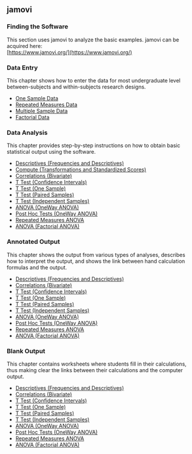 ## jamovi 

### Finding the Software

This section uses jamovi to analyze the basic examples. jamovi can be acquired here:  
[https://www.jamovi.org/](https://www.jamovi.org/)

### Data Entry

This chapter shows how to enter the data for most undergraduate level between-subjects and within-subjects research designs.

- [One Sample Data](./data-entry/onesampledata.md)  
- [Repeated Measures Data](./data-entry/repeateddata.md)
- [Multiple Sample Data](./data-entry/multiplesampledata.md)
- [Factorial Data](./data-entry/factorialdata.md)

### Data Analysis

This chapter provides step-by-step instructions on how to obtain basic statistical output using the software.

- [Descriptives (Frequencies and Descriptives)](./data-analysis/descriptives.md)
- [Compute (Transformations and Standardized Scores)](./data-analysis/standardized.md)
- [Correlations (Bivariate)](./data-analysis/correlations.md)
- [T Test (Confidence Intervals)](./data-analysis/intervals.md)
- [T Test (One Sample)](./data-analysis/onesample.md)
- [T Test (Paired Samples)](./data-analysis/paired.md)
- [T Test (Independent Samples)](./data-analysis/independent.md)
- [ANOVA (OneWay ANOVA)](./data-analysis/oneway.md)
- [Post Hoc Tests (OneWay ANOVA)](./data-analysis/posthocs.md)
- [Repeated Measures ANOVA](./data-analysis/repeated.md)
- [ANOVA (Factorial ANOVA)](./data-analysis/factorial.md)

### Annotated Output

This chapter shows the output from various types of analyses, describes how to interpret the output, and shows the link between hand calculation formulas and the output. 

- [Descriptives (Frequencies and Descriptives)](./annotated-output/descriptives.md)
- [Correlations (Bivariate)](./annotated-output/correlations.md)
- [T Test (Confidence Intervals)](./annotated-output/intervals.md)
- [T Test (One Sample)](./annotated-output/onesample.md)
- [T Test (Paired Samples)](./annotated-output/paired.md)
- [T Test (Independent Samples)](./annotated-output/independent.md)
- [ANOVA (OneWay ANOVA)](./annotated-output/oneway.md)
- [Post Hoc Tests (OneWay ANOVA)](./annotated-output/posthocs.md)
- [Repeated Measures ANOVA](./annotated-output/repeated.md)
- [ANOVA (Factorial ANOVA)](./annotated-output/factorial.md)

### Blank Output

This chapter contains worksheets where students fill in their calculations, thus making clear the links between their calculations and the computer output.

- [Descriptives (Frequencies and Descriptives)](./blank-output/descriptives.md)
- [Correlations (Bivariate)](./blank-output/correlations.md)
- [T Test (Confidence Intervals)](./blank-output/intervals.md)
- [T Test (One Sample)](./blank-output/onesample.md)
- [T Test (Paired Samples)](./blank-output/paired.md)
- [T Test (Independent Samples)](./blank-output/independent.md)
- [ANOVA (OneWay ANOVA)](./blank-output/oneway.md)
- [Post Hoc Tests (OneWay ANOVA)](./blank-output/posthocs.md)
- [Repeated Measures ANOVA](./blank-output/repeated.md)
- [ANOVA (Factorial ANOVA)](./blank-output/factorial.md)
